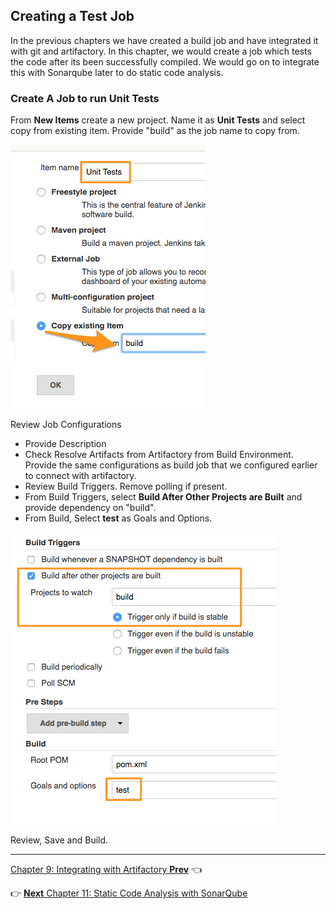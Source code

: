 ## Creating a Test Job

In the previous chapters we have created a build job and have integrated it with git and artifactory. In this chapter, we would create a job which tests the code after its been successfully compiled.  We would go on to integrate this with Sonarqube later to do static code analysis.


### Create A Job to run Unit Tests

From **New Items** create a new project. Name it as **Unit Tests** and select copy from existing item. Provide "build" as the job name to copy from.

![Create Unit Test Job ](images/chap10/test_job.png)

Review Job Configurations

* Provide Description
* Check Resolve Artifacts from Artifactory from Build Environment. Provide the same configurations as build job that we configured earlier to connect with artifactory.
* Review Build Triggers. Remove polling if present.
* From Build Triggers, select **Build After Other Projects are Built** and provide dependency on "build".
* From Build, Select **test** as Goals and Options.

![Create Unit Test Job ](images/chap10/config.png)

Review, Save and Build.

----
[Chapter 9: Integrating with Artifactory
 **Prev**](https://github.com/schoolofdevops/learn-jenkins/blob/master/manuscript/090_resolving_libs_from_artifactory.md) :point_left:

 :point_right: [**Next** Chapter 11: Static Code Analysis with SonarQube
](https://github.com/schoolofdevops/learn-jenkins/blob/master/manuscript/110_static_code_analysis_with_sonarqube.md)
